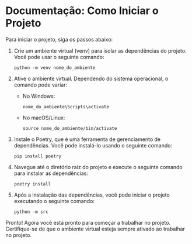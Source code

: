 # Documentação: Como Iniciar o Projeto

Para iniciar o projeto, siga os passos abaixo:

1. Crie um ambiente virtual (venv) para isolar as dependências do projeto. Você pode usar o seguinte comando:

    ```
    python -m venv nome_do_ambiente
    ```

2. Ative o ambiente virtual. Dependendo do sistema operacional, o comando pode variar:

    - No Windows:
      ```
      nome_do_ambiente\Scripts\activate
      ```

    - No macOS/Linux:
      ```
      source nome_do_ambiente/bin/activate
      ```

3. Instale o Poetry, que é uma ferramenta de gerenciamento de dependências. Você pode instalá-lo usando o seguinte comando:

    ```
    pip install poetry
    ```

4. Navegue até o diretório raiz do projeto e execute o seguinte comando para instalar as dependências:

    ```
    poetry install
    ```

5. Após a instalação das dependências, você pode iniciar o projeto executando o seguinte comando:

    ```
    python -m src
    ```

Pronto! Agora você está pronto para começar a trabalhar no projeto. Certifique-se de que o ambiente virtual esteja sempre ativado ao trabalhar no projeto.
